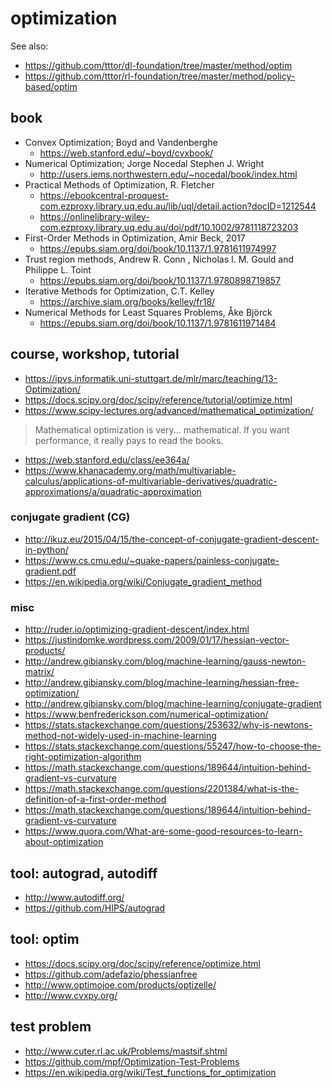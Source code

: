 # optimization
See also:
* https://github.com/tttor/dl-foundation/tree/master/method/optim
* https://github.com/tttor/rl-foundation/tree/master/method/policy-based/optim

## book
* Convex Optimization; Boyd and Vandenberghe
  * https://web.stanford.edu/~boyd/cvxbook/
* Numerical Optimization; Jorge Nocedal    Stephen J. Wright
  * http://users.iems.northwestern.edu/~nocedal/book/index.html
* Practical Methods of Optimization, R. Fletcher
  * https://ebookcentral-proquest-com.ezproxy.library.uq.edu.au/lib/uql/detail.action?docID=1212544
  * https://onlinelibrary-wiley-com.ezproxy.library.uq.edu.au/doi/pdf/10.1002/9781118723203
* First-Order Methods in Optimization, Amir Beck, 2017
  * https://epubs.siam.org/doi/book/10.1137/1.9781611974997
* Trust region methods, Andrew R. Conn , Nicholas I. M. Gould and Philippe L. Toint
  * https://epubs.siam.org/doi/book/10.1137/1.9780898719857
* Iterative Methods for Optimization, C.T. Kelley
  * https://archive.siam.org/books/kelley/fr18/
* Numerical Methods for Least Squares Problems, Åke Björck
  * https://epubs.siam.org/doi/book/10.1137/1.9781611971484

## course, workshop, tutorial
* https://ipvs.informatik.uni-stuttgart.de/mlr/marc/teaching/13-Optimization/
* https://docs.scipy.org/doc/scipy/reference/tutorial/optimize.html
* https://www.scipy-lectures.org/advanced/mathematical_optimization/
> Mathematical optimization is very... mathematical. If you want performance, it really pays to read the books.
* https://web.stanford.edu/class/ee364a/
* https://www.khanacademy.org/math/multivariable-calculus/applications-of-multivariable-derivatives/quadratic-approximations/a/quadratic-approximation

### conjugate gradient (CG)
* http://ikuz.eu/2015/04/15/the-concept-of-conjugate-gradient-descent-in-python/
* https://www.cs.cmu.edu/~quake-papers/painless-conjugate-gradient.pdf
* https://en.wikipedia.org/wiki/Conjugate_gradient_method

### misc
* http://ruder.io/optimizing-gradient-descent/index.html
* https://justindomke.wordpress.com/2009/01/17/hessian-vector-products/
* http://andrew.gibiansky.com/blog/machine-learning/gauss-newton-matrix/
* http://andrew.gibiansky.com/blog/machine-learning/hessian-free-optimization/
* http://andrew.gibiansky.com/blog/machine-learning/conjugate-gradient
* https://www.benfrederickson.com/numerical-optimization/
* https://stats.stackexchange.com/questions/253632/why-is-newtons-method-not-widely-used-in-machine-learning
* https://stats.stackexchange.com/questions/55247/how-to-choose-the-right-optimization-algorithm
* https://math.stackexchange.com/questions/189644/intuition-behind-gradient-vs-curvature
* https://math.stackexchange.com/questions/2201384/what-is-the-definition-of-a-first-order-method
* https://math.stackexchange.com/questions/189644/intuition-behind-gradient-vs-curvature
* https://www.quora.com/What-are-some-good-resources-to-learn-about-optimization

## tool: autograd, autodiff
* http://www.autodiff.org/
* https://github.com/HIPS/autograd

## tool: optim
* https://docs.scipy.org/doc/scipy/reference/optimize.html
* https://github.com/adefazio/phessianfree
* http://www.optimojoe.com/products/optizelle/
* http://www.cvxpy.org/

## test problem
* http://www.cuter.rl.ac.uk/Problems/mastsif.shtml
* https://github.com/mpf/Optimization-Test-Problems
* https://en.wikipedia.org/wiki/Test_functions_for_optimization
